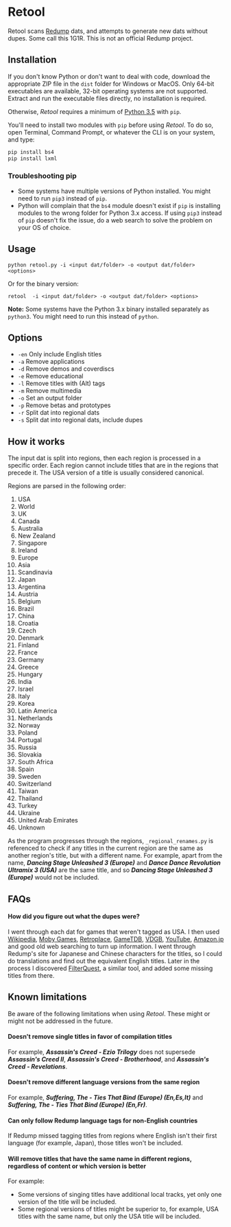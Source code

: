 # Retool
Retool scans [Redump](http://redump.org/) dats, and attempts to generate new
dats without dupes. Some call this 1G1R. This is not an official Redump project.

## Installation
If you don't know Python or don't want to deal with code, download the
appropriate ZIP file in the `dist` folder for Windows or MacOS. Only 64-bit
executables are available, 32-bit operating systems are not supported. Extract
and run the executable files directly, no installation is required.

Otherwise, _Retool_ requires a minimum of [Python 3.5](https://www.python.org/)
with `pip`.

You'll need to install two modules with `pip` before using _Retool_. To do so,
open Terminal, Command Prompt, or whatever the CLI is on your system, and type:

```python
pip install bs4
pip install lxml
```
### Troubleshooting pip
* Some systems have multiple versions of Python installed. You might need to
run `pip3` instead of `pip`.
* Python will complain that the `bs4` module doesn't exist if `pip`
is installing modules to the wrong folder for Python 3.x access. If using
`pip3` instead of `pip` doesn't fix the issue, do a web search to solve the
problem on your OS of choice.

## Usage
`python retool.py -i <input dat/folder> -o <output dat/folder> <options>`

Or for the binary version:

`retool  -i <input dat/folder> -o <output dat/folder> <options>`

**Note:** Some systems have the Python 3.x binary installed separately as
`python3`. You might need to run this instead of `python`.

## Options
* `-en` Only include English titles
* `-a` Remove applications
* `-d` Remove demos and coverdiscs
* `-e` Remove educational
* `-l` Remove titles with (Alt) tags
* `-m` Remove multimedia
* `-o` Set an output folder
* `-p` Remove betas and prototypes
* `-r` Split dat into regional dats
* `-s` Split dat into regional dats, include dupes

## How it works
The input dat is split into regions, then each region is processed in a
specific order. Each region cannot include titles that are in the regions
that precede it. The USA version of a title is usually considered canonical.

Regions are parsed in the following order:

1. USA
1. World
1. UK
1. Canada
1. Australia
1. New Zealand
1. Singapore
1. Ireland
1. Europe
1. Asia
1. Scandinavia
1. Japan
1. Argentina
1. Austria
1. Belgium
1. Brazil
1. China
1. Croatia
1. Czech
1. Denmark
1. Finland
1. France
1. Germany
1. Greece
1. Hungary
1. India
1. Israel
1. Italy
1. Korea
1. Latin America
1. Netherlands
1. Norway
1. Poland
1. Portugal
1. Russia
1. Slovakia
1. South Africa
1. Spain
1. Sweden
1. Switzerland
1. Taiwan
1. Thailand
1. Turkey
1. Ukraine
1. United Arab Emirates
1. Unknown

As the program progresses through the regions, `_regional_renames.py` is
referenced to check if any titles in the current region are the same as
another region's title, but with a different name. For example, apart from the
name, **_Dancing Stage Unleashed 3 (Europe)_** and
**_Dance Dance Revolution Ultramix 3 (USA)_** are the same title, and so
**_Dancing Stage Unleashed 3 (Europe)_** would not be included.

## FAQs
#### How did you figure out what the dupes were?
I went through each dat for games that weren't tagged as USA. I then used
[Wikipedia](https://www.wikipedia.org),
[Moby Games](https://www.mobygames.com),
[Retroplace](https://www.retroplace.com), [GameTDB](https://www.gametdb.com),
[VDGB](https://vgdb.io), [YouTube](https://www.youtube.com),
[Amazon.jp](https://www.amazon.co.jp) and good old web searching to turn up
information. I went through Redump's site for Japanese and Chinese characters
for the titles, so I could do translations and find out the equivalent English
titles. Later in the process I discovered
[FilterQuest](https://github.com/UnluckyForSome/FilterQuest), a similar tool,
and added some missing titles from there.

## Known limitations
Be aware of the following limitations when using _Retool_. These might or
might not be addressed in the future.

#### Doesn't remove single titles in favor of compilation titles
For example, **_Assassin's Creed - Ezio Trilogy_** does not supersede
**_Assassin's Creed II_**, **_Assassin's Creed - Brotherhood_**, and
**_Assassin's Creed - Revelations_**.

#### Doesn't remove different language versions from the same region
For example, **_Suffering, The - Ties That Bind (Europe) (En,Es,It)_** and
**_Suffering, The - Ties That Bind (Europe) (En,Fr)_**.

#### Can only follow Redump language tags for non-English countries
If Redump missed tagging titles from regions where English isn't their first
language (for example, Japan), those titles won't be included.

#### Will remove titles that have the same name in different regions, regardless of content or which version is better
For example:
* Some versions of singing titles have additional local tracks, yet only one
  version of the title will be included.
* Some regional versions of titles might be superior to, for example, USA
  titles with the same name, but only the USA title will be included.